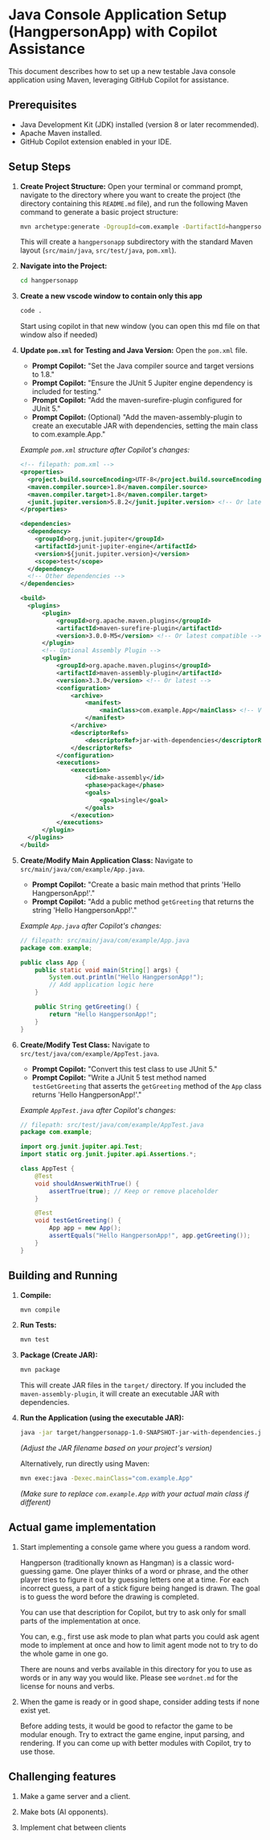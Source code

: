 # Java Console Application Setup (HangpersonApp) with Copilot Assistance

This document describes how to set up a new testable Java console application using Maven, leveraging GitHub Copilot for assistance.

## Prerequisites

*   Java Development Kit (JDK) installed (version 8 or later recommended).
*   Apache Maven installed.
*   GitHub Copilot extension enabled in your IDE.

## Setup Steps

1.  **Create Project Structure:**
    Open your terminal or command prompt, navigate to the directory where you want to create the project (the directory containing this `README.md` file), and run the following Maven command to generate a basic project structure:

    ```bash
    mvn archetype:generate -DgroupId=com.example -DartifactId=hangpersonapp -DarchetypeArtifactId=maven-archetype-quickstart -DinteractiveMode=false
    ```

    This will create a `hangpersonapp` subdirectory with the standard Maven layout (`src/main/java`, `src/test/java`, `pom.xml`).

1.  **Navigate into the Project:**
    ```bash
    cd hangpersonapp
    ```

1.  **Create a new vscode window to contain only this app**
    ```bash
    code .
    ```
    Start using copilot in that new window (you can open this md file on that window also if needed)

1.  **Update `pom.xml` for Testing and Java Version:**
    Open the `pom.xml` file.
    *   **Prompt Copilot:** "Set the Java compiler source and target versions to 1.8."
    *   **Prompt Copilot:** "Ensure the JUnit 5 Jupiter engine dependency is included for testing."
    *   **Prompt Copilot:** "Add the maven-surefire-plugin configured for JUnit 5."
    *   **Prompt Copilot:** (Optional) "Add the maven-assembly-plugin to create an executable JAR with dependencies, setting the main class to com.example.App."

    *Example `pom.xml` structure after Copilot's changes:*
    ```xml
    <!-- filepath: pom.xml -->
    <properties>
      <project.build.sourceEncoding>UTF-8</project.build.sourceEncoding>
      <maven.compiler.source>1.8</maven.compiler.source>
      <maven.compiler.target>1.8</maven.compiler.target>
      <junit.jupiter.version>5.8.2</junit.jupiter.version> <!-- Or latest -->
    </properties>

    <dependencies>
      <dependency>
        <groupId>org.junit.jupiter</groupId>
        <artifactId>junit-jupiter-engine</artifactId>
        <version>${junit.jupiter.version}</version>
        <scope>test</scope>
      </dependency>
      <!-- Other dependencies -->
    </dependencies>

    <build>
      <plugins>
          <plugin>
              <groupId>org.apache.maven.plugins</groupId>
              <artifactId>maven-surefire-plugin</artifactId>
              <version>3.0.0-M5</version> <!-- Or latest compatible -->
          </plugin>
          <!-- Optional Assembly Plugin -->
          <plugin>
              <groupId>org.apache.maven.plugins</groupId>
              <artifactId>maven-assembly-plugin</artifactId>
              <version>3.3.0</version> <!-- Or latest -->
              <configuration>
                  <archive>
                      <manifest>
                          <mainClass>com.example.App</mainClass> <!-- Verify this -->
                      </manifest>
                  </archive>
                  <descriptorRefs>
                      <descriptorRef>jar-with-dependencies</descriptorRef>
                  </descriptorRefs>
              </configuration>
              <executions>
                  <execution>
                      <id>make-assembly</id>
                      <phase>package</phase>
                      <goals>
                          <goal>single</goal>
                      </goals>
                  </execution>
              </executions>
          </plugin>
      </plugins>
    </build>
    ```

4.  **Create/Modify Main Application Class:**
    Navigate to `src/main/java/com/example/App.java`.
    *   **Prompt Copilot:** "Create a basic main method that prints 'Hello HangpersonApp!'."
    *   **Prompt Copilot:** "Add a public method `getGreeting` that returns the string 'Hello HangpersonApp!'."

    *Example `App.java` after Copilot's changes:*
    ```java
    // filepath: src/main/java/com/example/App.java
    package com.example;

    public class App {
        public static void main(String[] args) {
            System.out.println("Hello HangpersonApp!");
            // Add application logic here
        }

        public String getGreeting() {
            return "Hello HangpersonApp!";
        }
    }
    ```

1.  **Create/Modify Test Class:**
    Navigate to `src/test/java/com/example/AppTest.java`.
    *   **Prompt Copilot:** "Convert this test class to use JUnit 5."
    *   **Prompt Copilot:** "Write a JUnit 5 test method named `testGetGreeting` that asserts the `getGreeting` method of the `App` class returns 'Hello HangpersonApp!'."

    *Example `AppTest.java` after Copilot's changes:*
    ```java
    // filepath: src/test/java/com/example/AppTest.java
    package com.example;

    import org.junit.jupiter.api.Test;
    import static org.junit.jupiter.api.Assertions.*;

    class AppTest {
        @Test
        void shouldAnswerWithTrue() {
            assertTrue(true); // Keep or remove placeholder
        }

        @Test
        void testGetGreeting() {
            App app = new App();
            assertEquals("Hello HangpersonApp!", app.getGreeting());
        }
    }
    ```

## Building and Running

1.  **Compile:**
    ```bash
    mvn compile
    ```

2.  **Run Tests:**
    ```bash
    mvn test
    ```

3.  **Package (Create JAR):**
    ```bash
    mvn package
    ```
    This will create JAR files in the `target/` directory. If you included the `maven-assembly-plugin`, it will create an executable JAR with dependencies.

4.  **Run the Application (using the executable JAR):**
    ```bash
    java -jar target/hangpersonapp-1.0-SNAPSHOT-jar-with-dependencies.jar
    ```
    *(Adjust the JAR filename based on your project's version)*

    Alternatively, run directly using Maven:
    ```bash
    mvn exec:java -Dexec.mainClass="com.example.App"
    ```
    *(Make sure to replace `com.example.App` with your actual main class if different)*

## Actual game implementation

1. Start implementing a console game where you guess a random word.

    Hangperson (traditionally known as Hangman) is a classic word-guessing game. One player thinks of a word or phrase, and the other player tries to figure it out by guessing letters one at a time. For each incorrect guess, a part of a stick figure being hanged is drawn. The goal is to guess the word before the drawing is completed.

    You can use that description for Copilot, but try to ask only for small parts of the implementation at once.

    You can, e.g., first use ask mode to plan what parts you could ask agent mode to implement at once and how to limit agent mode not to try to do the whole game in one go.

    There are nouns and verbs available in this directory for you to use as words or in any way you would like. Please see `wordnet.md` for the license for nouns and verbs.

2. When the game is ready or in good shape, consider adding tests if none exist yet.

    Before adding tests, it would be good to refactor the game to be modular enough. Try to extract the game engine, input parsing, and rendering. If you can come up with better modules with Copilot, try to use those.

## Challenging features

1. Make a game server and a client.

2. Make bots (AI opponents).

3. Implement chat between clients
